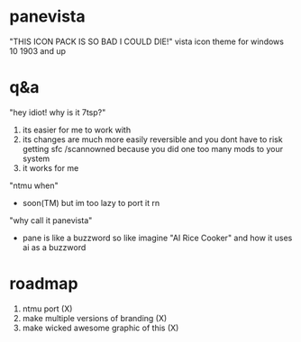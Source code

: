 # panevista

"THIS ICON PACK IS SO BAD I COULD DIE!"
vista icon theme for windows 10 1903 and up

# q&a
"hey idiot! why is it 7tsp?"
1. its easier for me to work with
2. its changes are much more easily reversible and you dont have to risk getting sfc /scannowned because you did one too many mods to your system
3. it works for me

"ntmu when"
- soon(TM) but im too lazy to port it rn

"why call it panevista"
- pane is like a buzzword so like imagine "AI Rice Cooker" and how it uses ai as a buzzword

# roadmap
1. ntmu port (X)
2. make multiple versions of branding (X)
3. make wicked awesome graphic of this (X)
